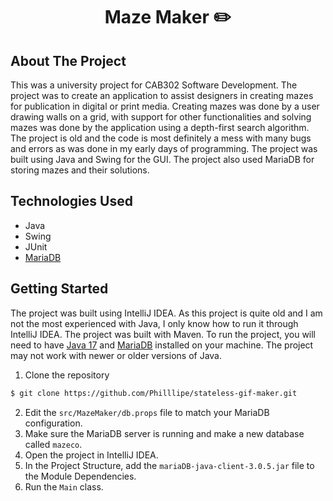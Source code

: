 <h1 align="center">Maze Maker ✏️</h1>

## About The Project

This was a university project for CAB302 Software Development. The project was to create an application to assist designers in creating mazes for publication in digital or print media. Creating mazes was done by a user drawing walls on a grid, with support for other functionalities and solving mazes was done by the application using a depth-first search algorithm. The project is old and the code is most definitely a mess with many bugs and errors as was done in my early days of programming. The project was built using Java and Swing for the GUI. The project also used MariaDB for storing mazes and their solutions.

## Technologies Used

- Java
- Swing
- JUnit
- [MariaDB](https://mariadb.org/)

## Getting Started

The project was built using IntelliJ IDEA. As this project is quite old and I am not the most experienced with Java, I only know how to run it through IntelliJ IDEA. The project was built with Maven. To run the project, you will need to have [Java 17](https://www.oracle.com/java/technologies/javase/jdk17-archive-downloads.html) and [MariaDB](https://mariadb.org/download) installed on your machine. The project may not work with newer or older versions of Java.

1. Clone the repository

```bash
$ git clone https://github.com/Philllipe/stateless-gif-maker.git
```

2. Edit the `src/MazeMaker/db.props` file to match your MariaDB configuration.
3. Make sure the MariaDB server is running and make a new database called `mazeco`.
4. Open the project in IntelliJ IDEA.
5. In the Project Structure, add the `mariaDB-java-client-3.0.5.jar` file to the Module Dependencies.
6. Run the `Main` class.
